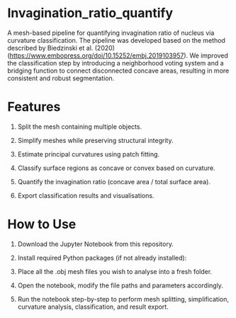# Invagination_ratio_quantify
A mesh-based pipeline for quantifying invagination ratio of nucleus via curvature classification. The pipeline was developed based on the method described by Biedzinski et al. (2020) (https://www.embopress.org/doi/10.15252/embj.2019103957). We improved the classification step by introducing a neighborhood voting system and a bridging function to connect disconnected concave areas, resulting in more consistent and robust segmentation.

# Features
1. Split the mesh containing multiple objects.

2. Simplify meshes while preserving structural integrity.

3. Estimate principal curvatures using patch fitting.

4. Classify surface regions as concave or convex based on curvature.

5. Quantify the invagination ratio (concave area / total surface area).

6. Export classification results and visualisations.

# How to Use
1. Download the Jupyter Notebook from this repository.

2. Install required Python packages (if not already installed):

3. Place all the .obj mesh files you wish to analyse into a fresh folder.

4. Open the notebook, modify the file paths and parameters accordingly.

5. Run the notebook step-by-step to perform mesh splitting, simplification, curvature analysis, classification, and result export.
